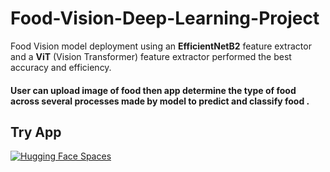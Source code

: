 # Food-Vision-Deep-Learning-Project
Food Vision model deployment using an <b> EfficientNetB2</b> feature extractor and a <b>ViT</b> (Vision Transformer) feature extractor performed the best accuracy and efficiency.
#### User can upload image of food then app determine the type of food across several processes made by model to predict and classify food .  

## Try App
[![Hugging Face Spaces](https://img.shields.io/badge/%F0%9F%A4%97%20Hugging%20Face-Spaces-blue)](https://huggingface.co/spaces/EmanAbelwhab/foodvision_mini)
